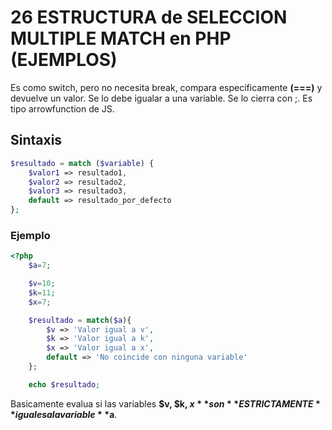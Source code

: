 # 26 ESTRUCTURA de SELECCION MULTIPLE MATCH en PHP (EJEMPLOS)
Es como switch, pero no necesita break, compara especificamente **(===)** y devuelve un valor. Se lo debe igualar a una variable. Se lo cierra con ;. Es tipo arrowfunction de JS.

## Sintaxis
```php
$resultado = match ($variable) {
    $valor1 => resultado1,
    $valor2 => resultado2,
    $valor3 => resultado3,
    default => resultado_por_defecto
};
```
### Ejemplo 
```php
<?php
    $a=7;

    $v=10;
    $k=11;
    $x=7;

    $resultado = match($a){
        $v => 'Valor igual a v',
        $k => 'Valor igual a k',
        $x => 'Valor igual a x',
        default => 'No coincide con ninguna variable'
    };  

    echo $resultado;
```
Basicamente evalua si las variables **$v, $k, $x** son **ESTRICTAMENTE** iguales a la variable **$a**. 